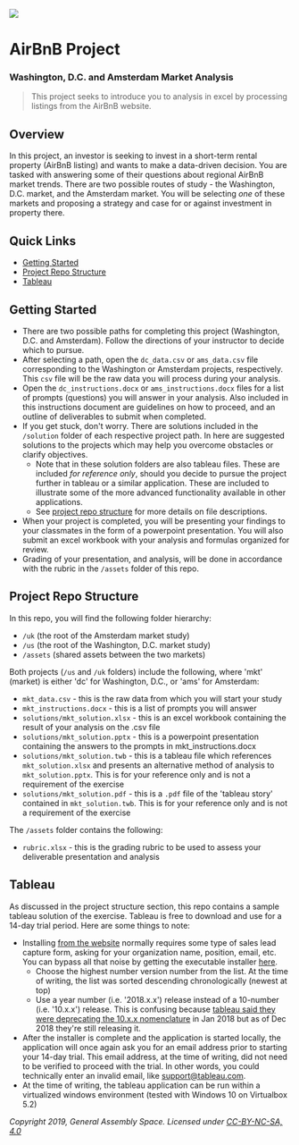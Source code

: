 <!--
Comment space
-->

![](https://ga-dash.s3.amazonaws.com/production/assets/logo-9f88ae6c9c3871690e33280fcf557f33.png)

# AirBnB Project
### Washington, D.C. and Amsterdam Market Analysis

> This project seeks to introduce you to analysis in excel by processing listings from the AirBnB website.

## Overview
In this project, an investor is seeking to invest in a short-term rental property (AirBnB listing) and wants to make a data-driven decision. You are tasked with answering some of their questions about regional AirBnB market trends. There are two possible routes of study - the Washington, D.C. market, and the Amsterdam market. You will be selecting _one_ of these markets and proposing a strategy and case for or against investment in property there.


## Quick Links
- [Getting Started](#getting-started)
- [Project Repo Structure](#project-repo-structure)
- [Tableau](#tableau)

## Getting Started

- There are two possible paths for completing this project (Washington, D.C. and Amsterdam). Follow the directions of your instructor to decide which to pursue. 
- After selecting a path, open the `dc_data.csv` or `ams_data.csv` file corresponding to the Washington or Amsterdam projects, respectively. This `csv` file will be the raw data you will process during your analysis.
- Open the `dc_instructions.docx` or `ams_instructions.docx` files for a list of prompts (questions) you will answer in your analysis. Also included in this instructions document are guidelines on how to proceed, and an outline of deliverables to submit when completed.
- If you get stuck, don't worry. There are solutions included in the `/solution` folder of each respective project path. In here are suggested solutions to the projects which may help you overcome obstacles or clarify objectives.
  - Note that in these solution folders are also tableau files. These are included _for reference only_, should you decide to pursue the project further in tableau or a similar application. These are included to illustrate some of the more advanced functionality available in other applications.
  - See [project repo structure](#project-repo-structure) for more details on file descriptions.
- When your project is completed, you will be presenting your findings to your classmates in the form of a powerpoint presentation. You will also submit an excel workbook with your analysis and formulas organized for review.
- Grading of your presentation, and analysis, will be done in accordance with the rubric in the `/assets` folder of this repo.

## Project Repo Structure

In this repo, you will find the following folder hierarchy:

- `/uk` (the root of the Amsterdam market study)
- `/us` (the root of the Washington, D.C. market study)
- `/assets` (shared assets between the two markets)

Both projects (`/us` and `/uk` folders) include the following, where 'mkt' (market) is either 'dc' for Washington, D.C., or 'ams' for Amsterdam:

- `mkt_data.csv` - this is the raw data from which you will start your study
- `mkt_instructions.docx` - this is a list of prompts you will answer
- `solutions/mkt_solution.xlsx` - this is an excel workbook containing the result of your analysis on the .csv file
- `solutions/mkt_solution.pptx` - this is a powerpoint presentation containing the answers to the prompts in mkt_instructions.docx
- `solutions/mkt_solution.twb` - this is a tableau file which references `mkt_solution.xlsx` and presents an alternative method of analysis to `mkt_solution.pptx`. This is for your reference only and is not a requirement of the exercise
- `solutions/mkt_solution.pdf` - this is a `.pdf` file of the 'tableau story' contained in `mkt_solution.twb`. This is for your reference only and is not a requirement of the exercise

The `/assets` folder contains the following:

- `rubric.xlsx` - this is the grading rubric to be used to assess your deliverable presentation and analysis

## Tableau

As discussed in the project structure section, this repo contains a sample tableau solution of the exercise. Tableau is free to download and use for a 14-day trial period. Here are some things to note:

- Installing [from the website](https://www.tableau.com/products/desktop/download) normally requires some type of sales lead capture form, asking for your organization name, position, email, etc. You can bypass all that noise by getting the executable installer [here](https://www.tableau.com/support/releases). 
  - Choose the highest number version number from the list. At the time of writing, the list was sorted descending chronologically (newest at top)
  - Use a year number (i.e. '2018.x.x') release instead of a 10-number (i.e. '10.x.x') release. This is confusing because [tableau said they were deprecating the 10.x.x nomenclature](https://www.tableau.com/about/blog/2018/1/changing-our-version-numbering-new-software-releases-80853) in Jan 2018 but as of Dec 2018 they're still releasing it.
- After the installer is complete and the application is started locally, the application will once again ask you for an email address prior to starting your 14-day trial. This email address, at the time of writing, did not need to be verified to proceed with the trial. In other words, you could technically enter an invalid email, like support@tableau.com.
- At the time of writing, the tableau application can be run within a virtualized windows environment (tested with Windows 10 on Virtualbox 5.2)

*Copyright 2019, General Assembly Space. Licensed under [CC-BY-NC-SA, 4.0](https://creativecommons.org/licenses/by-nc-sa/4.0/)*
